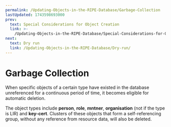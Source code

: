 ```yaml
---
permalink: /Updating-Objects-in-the-RIPE-Database/Garbage-Collection
lastUpdated: 1743598693000
prev:
  text: Special Considerations for Object Creation
  link: >-
    /Updating-Objects-in-the-RIPE-Database/Special-Considerations-for-Object-Creation/
next:
  text: Dry run
  link: /Updating-Objects-in-the-RIPE-Database/Dry-run/
---
```


# Garbage Collection
When specific objects of a certain type have existed in the database unreferenced for a continuous period of time, it becomes eligible for automatic deletion.

The object types include **person**, **role**, **mntner**, **organisation** (not if the type is LIR) and **key-cert**. Clusters of these objects that form a self-referencing group, without any reference from resource data, will also be deleted.
